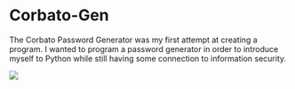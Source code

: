 # Corbato-Gen

The Corbato Password Generator was my first attempt at creating a program. I wanted to program a password generator in order to introduce myself to Python while still having some connection to information security.

<img src="https://i.postimg.cc/hPTcr6qd/image.png" />
